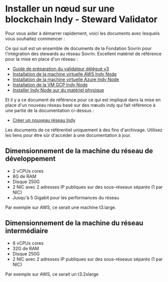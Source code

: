 # Installer un nœud sur une blockchain Indy - Steward Validator

Pour vous aider à démarrer rapidement, voici les documents avec lesquels vous souhaitez commencer :

Ce qui suit est un ensemble de documents de la Fondation Sovrin pour l'intégration des stewards au réseau Sovrin. Excellent matériel de référence pour la mise en place d'un réseau :

- [Guide de préparation du validateur délégué v3](https://can01.safelinks.protection.outlook.com/?url=https%3A%2F%2Fdocs.google.com%2Fdocument%2Fd%2F18MNB7nEKerlcyZKof5AvGMy0GP9T82c4SWaxZkPzya4%2Fedit&data=04%7C01%7CShakira.Kaleel%40ontario.ca%7C6d86686071834578918c08d97e902909%7Ccddc1229ac2a4b97b78a0e5cacb5865c%7C0%7C0%7C637679979913727359%7CUnknown%7CTWFpbGZsb3d8eyJWIjoiMC4wLjAwMDAiLCJQIjoiV2luMzIiLCJBTiI6Ik1haWwiLCJXVCI6Mn0%3D%7C1000&sdata=YiSo3s7mEuEZS9BDP6cgLDAYKa%2FK9Q%2BOZk3HpP62UPM%3D&reserved=0)
- [Installation de la machine virtuelle AWS Indy Node](https://can01.safelinks.protection.outlook.com/?url=https%3A%2F%2Fdocs.google.com%2Fdocument%2Fd%2F1pbtMVvtbBZxneFD1GPXYPVI41aa-klLxXjaNFSp8uR8%2Fedit&data=04%7C01%7CShakira.Kaleel%40ontario.ca%7C6d86686071834578918c08d97e902909%7Ccddc1229ac2a4b97b78a0e5cacb5865c%7C0%7C0%7C637679979913737356%7CUnknown%7CTWFpbGZsb3d8eyJWIjoiMC4wLjAwMDAiLCJQIjoiV2luMzIiLCJBTiI6Ik1haWwiLCJXVCI6Mn0%3D%7C1000&sdata=j%2FbwMbMlxj9rx%2B1Ojtdm33cGIij5%2FPGDYuytEWIGTco%3D&reserved=0)
- [Installation de la machine virtuelle Azure Indy Node](https://can01.safelinks.protection.outlook.com/?url=https%3A%2F%2Fdocs.google.com%2Fdocument%2Fd%2F1EF5HF6HkTSQThwFODniWvx1RpKAKuuDdJiRfbmN8AAo%2Fedit&data=04%7C01%7CShakira.Kaleel%40ontario.ca%7C6d86686071834578918c08d97e902909%7Ccddc1229ac2a4b97b78a0e5cacb5865c%7C0%7C0%7C637679979913747350%7CUnknown%7CTWFpbGZsb3d8eyJWIjoiMC4wLjAwMDAiLCJQIjoiV2luMzIiLCJBTiI6Ik1haWwiLCJXVCI6Mn0%3D%7C1000&sdata=Dam2TQifwc%2FfsPFovBo%2F0H4OX3QySmKwbwF1oZRkCTc%3D&reserved=0)
- [Installation de la VM GCP Indy Node](https://can01.safelinks.protection.outlook.com/?url=https%3A%2F%2Fdocs.google.com%2Fdocument%2Fd%2F1X-87yznL9vhU_xbkS3eb1agGc4VrT0LYVmqDNklrFeQ%2Fedit&data=04%7C01%7CShakira.Kaleel%40ontario.ca%7C6d86686071834578918c08d97e902909%7Ccddc1229ac2a4b97b78a0e5cacb5865c%7C0%7C0%7C637679979913747350%7CUnknown%7CTWFpbGZsb3d8eyJWIjoiMC4wLjAwMDAiLCJQIjoiV2luMzIiLCJBTiI6Ik1haWwiLCJXVCI6Mn0%3D%7C1000&sdata=jcc5jv5pzHIKDT3LgaiYV%2BX0LCFsoOwpzrpR7PaG%2FL8%3D&reserved=0)
- [Installer Indy Node sur du matériel physique](https://can01.safelinks.protection.outlook.com/?url=https%3A%2F%2Fdocs.google.com%2Fdocument%2Fd%2F1UfjHdHdpF6lNU2tPXuit0xEgYaFMMyD67fPfOvoL7_A%2Fedit&data=04%7C01%7CShakira.Kaleel%40ontario.ca%7C6d86686071834578918c08d97e902909%7Ccddc1229ac2a4b97b78a0e5cacb5865c%7C0%7C0%7C637679979913757344%7CUnknown%7CTWFpbGZsb3d8eyJWIjoiMC4wLjAwMDAiLCJQIjoiV2luMzIiLCJBTiI6Ik1haWwiLCJXVCI6Mn0%3D%7C1000&sdata=VVieG1Ceqg2mDPaL48%2BLKYB2H1yGfzTdQBmReSglYvA%3D&reserved=0)

Et il y a ce document de référence pour ce qui est impliqué dans la mise en place d'un nouveau réseau basé sur des nœuds indy qui fait référence à une partie de la documentation ci-dessus :

- [Créer un nouveau réseau Indy](https://can01.safelinks.protection.outlook.com/?url=https%3A%2F%2Fdocs.google.com%2Fdocument%2Fd%2F1XE2QOiGWuRzWdlxiI9LrG9Am9dCfPXBXnv52wGHorNE%2Fedit&data=04%7C01%7CShakira.Kaleel%40ontario.ca%7C6d86686071834578918c08d97e902909%7Ccddc1229ac2a4b97b78a0e5cacb5865c%7C0%7C0%7C637679979913757344%7CUnknown%7CTWFpbGZsb3d8eyJWIjoiMC4wLjAwMDAiLCJQIjoiV2luMzIiLCJBTiI6Ik1haWwiLCJXVCI6Mn0%3D%7C1000&sdata=7tOO2rrt%2B4N6vKZnbflDuHqwlcs8G1yEcGl36g9ILWE%3D&reserved=0)

Les documents de ce référentiel uniquement à des fins d'archivage. Utilisez les liens pour être sûr d'accéder à une documentation à jour.

## Dimensionnement de la machine du réseau de développement

- 2 vCPUs cores
- 8G de RAM
- Disque 250G
- 2 NIC avec 2 adresses IP publiques sur des sous-réseaux séparés (1 par NIC)
- Jusqu'à 5 Gigabit pour les performances du réseau

Par exemple sur AWS, ce serait une machine t3.large.

## Dimensionnement de la machine du réseau intermédiaire

- 8 vCPUs cores
- 32G de RAM
- Disque 250G
- 2 NIC avec 2 adresses IP publiques sur des sous-réseaux séparés (1 par NIC)

Par exemple sur AWS, ce serait un t3.2xlarge
